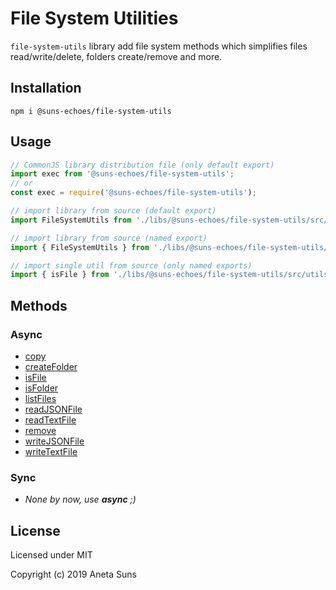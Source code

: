 File System Utilities
=====================

`file-system-utils` library add file system methods which simplifies files read/write/delete, folders create/remove and more.


Installation
------------

`npm i @suns-echoes/file-system-utils`


Usage
-----

```js
// CommonJS library distribution file (only default export)
import exec from '@suns-echoes/file-system-utils';
// or
const exec = require('@suns-echoes/file-system-utils');
```

```js
// import library from source (default export)
import FileSystemUtils from './libs/@suns-echoes/file-system-utils/src/index.js';
```

```js
// import library from source (named export)
import { FileSystemUtils } from './libs/@suns-echoes/file-system-utils/src/file-system-utils.js';
```

```js
// import single util from source (only named exports)
import { isFile } from './libs/@suns-echoes/file-system-utils/src/utils/is-file.js';
```


Methods
-------

### Async

* [copy](./docs/utils/copy.md)
* [createFolder](./docs/utils/create-folder.md)
* [isFile](./docs/utils/is-file.md)
* [isFolder](./docs/utils/is-folder.md)
* [listFiles](./docs/utils/list-files.md)
* [readJSONFile](./docs/utils/read-json-file.md)
* [readTextFile](./docs/utils/read-text-file.md)
* [remove](./docs/utils/remove.md)
* [writeJSONFile](./docs/utils/write-json-file.md)
* [writeTextFile](./docs/utils/write-text-file.md)

### Sync

* *None by now, use **async** ;)*


License
-------

Licensed under MIT

Copyright (c) 2019 Aneta Suns
